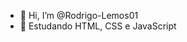 - 👋 Hi, I’m @Rodrigo-Lemos01
- 🌱 Estudando HTML, CSS e JavaScript
<!---
Rodrigo-Lemos01/Rodrigo-Lemos01 is a ✨ special ✨ repository because its `README.md` (this file) appears on your GitHub profile.
You can click the Preview link to take a look at your changes.
--->
